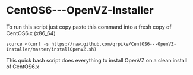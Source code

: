 CentOS6---OpenVZ-Installer
==========================

To run this script just copy paste this command into a fresh copy of CentOS6.x (x86_64)

    source <(curl -s https://raw.github.com/qrpike/CentOS6---OpenVZ-Installer/master/installOpenVZ.sh)

This quick bash script does everything to install OpenVZ on a clean install of CentOS6.x